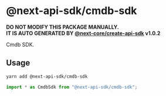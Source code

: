 # @next-api-sdk/cmdb-sdk

**DO NOT MODIFY THIS PACKAGE MANUALLY.**  
**IT IS AUTO GENERATED BY [@next-core/create-api-sdk] v1.0.2**

Cmdb SDK.

## Usage

```bash
yarn add @next-api-sdk/cmdb-sdk
```

```ts
import * as CmdbSdk from "@next-api-sdk/cmdb-sdk";
```

[@next-core/create-api-sdk]: https://github.com/easyops-cn/next-core/tree/master/packages/create-api-sdk
